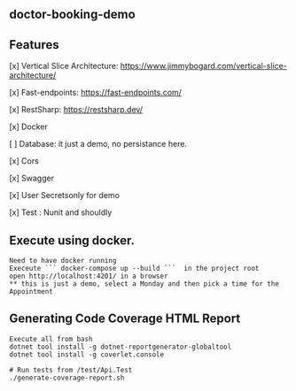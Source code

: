 ## doctor-booking-demo

## Features

[x] Vertical Slice Architecture: https://www.jimmybogard.com/vertical-slice-architecture/

[x] Fast-endpoints: https://fast-endpoints.com/

[x] RestSharp: https://restsharp.dev/

[x] Docker

[ ] Database: it just a demo, no persistance here.

[x] Cors

[x] Swagger

[x] User Secretsonly for demo

[x] Test : Nunit and shouldly

## Execute using docker.

    Need to have docker running
    Execeute ``` docker-compose up --build ```  in the project root
    open http://localhost:4201/ in a browser
    ** this is just a demo, select a Monday and then pick a time for the Appointment

## Generating Code Coverage HTML Report

    Execute all from bash
    dotnet tool install -g dotnet-reportgenerator-globaltool
    dotnet tool install -g coverlet.console

    # Run tests from /test/Api.Test
    ./generate-coverage-report.sh
